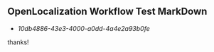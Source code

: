 ## OpenLocalization Workflow Test MarkDown
* *10db4886-43e3-4000-a0dd-4a4e2a93b0fe*
 
thanks!

<!--HONumber=Oct16_HO4-->


